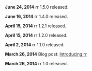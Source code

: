 **June 24, 2014** rr 1.5.0 released.

**June 16, 2014** rr 1.4.0 released.

**April 15, 2014** rr 1.2.1 released.

**April 15, 2014** rr 1.2.0 released.

**April 2, 2014** rr 1.1.0 released.

**March 26, 2014** Blog post: [Introducing rr](http://robert.ocallahan.org/2014/03/introducing-rr.html)

**March 26, 2014** rr 1.0 released.